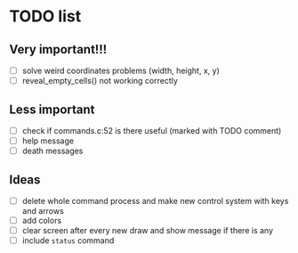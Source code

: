 # TODO list
## Very important!!!
- [ ] solve weird coordinates problems (width, height, x, y)
- [ ] reveal_empty_cells() not working correctly

## Less important
- [ ] check if commands.c:52 is there useful (marked with TODO comment)
- [ ] help message
- [ ] death messages

## Ideas
- [ ] delete whole command process and make new control system with keys and arrows
- [ ] add colors
- [ ] clear screen after every new draw and show message if there is any
- [ ] include `status` command